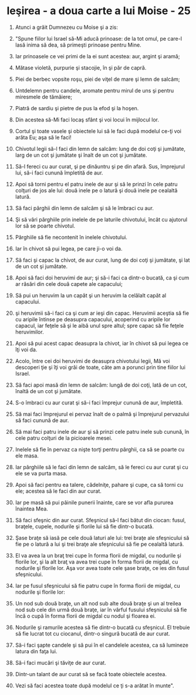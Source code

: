# Ie&#351;irea - a doua carte a lui Moise - 25

1. Atunci a grăit Dumnezeu cu Moise şi a zis: 

2. "Spune fiilor lui Israel să-Mi aducă prinoase: de la tot omul, pe care-l lasă inima să dea, să primeşti prinoase pentru Mine. 

3. Iar prinoasele ce vei primi de la ei sunt acestea: aur, argint şi aramă; 

4. Mătase violetă, purpurie şi stacojie, în şi păr de capră. 

5. Piei de berbec vopsite roşu, piei de viţel de mare şi lemn de salcâm; 

6. Untdelemn pentru candele, aromate pentru mirul de uns şi pentru miresmele de tămâiere; 

7. Piatră de sardiu şi pietre de pus la efod şi la hoşen. 

8. Din acestea să-Mi faci locaş sfânt şi voi locui în mijlocul lor. 

9. Cortul şi toate vasele şi obiectele lui să le faci după modelul ce-ţi voi arăta Eu; aşa să le faci! 

10. Chivotul legii să-l faci din lemn de salcâm: lung de doi coţi şi jumătate, larg de un cot şi jumătate şi înalt de un cot şi jumătate. 

11. Să-l fereci cu aur curat, şi pe dinăuntru şi pe din afară. Sus, împrejurul lui, să-i faci cunună împletită de aur. 

12. Apoi să torni pentru el patru inele de aur şi să le prinzi în cele patru colţuri de jos ale lui: două inele pe o latură şi două inele pe cealaltă latură. 

13. Să faci pârghii din lemn de salcâm şi să le îmbraci cu aur. 

14. Şi să vâri pârghiile prin inelele de pe laturile chivotului, încât cu ajutorul lor să se poarte chivotul. 

15. Pârghiile să fie necontenit în inelele chivotului. 

16. Iar în chivot să pui legea, pe care ji-o voi da. 

17. Să faci şi capac la chivot, de aur curat, lung de doi coţi şi jumătate, şi lat de un cot şi jumătate. 

18. Apoi să faci doi heruvimi de aur; şi să-i faci ca dintr-o bucată, ca şi cum ar răsări din cele două capete ale capacului; 

19. Să pui un heruvim la un capăt şi un heruvim la celălalt capăt al capacului. 

20. şi heruvimii să-i faci ca şi cum ar ieşi din capac. Heruvimii aceştia să fie cu aripile întinse pe deasupra capacului, acoperind cu aripile lor capacul, iar feţele să şi le aibă unul spre altul; spre capac să fie feţele heruvimilor. 

21. Apoi să pui acest capac deasupra la chivot, iar în chivot să pui legea ce îţi voi da. 

22. Acolo, între cei doi heruvimi de deasupra chivotului legii, Mă voi descoperi ţie şi îţi voi grăi de toate, câte am a porunci prin tine fiilor lui Israel. 

23. Să faci apoi masă din lemn de salcâm: lungă de doi coţi, lată de un cot, înaltă de un cot şi jumătate. 

24. S-o îmbraci cu aur curat şi să-i faci împrejur cunună de aur, împletită. 

25. Să mai faci împrejurul ei pervaz înalt de o palmă şi împrejurul pervazului să faci cunună de aur. 

26. Să mai faci patru inele de aur şi să prinzi cele patru inele sub cunună, în cele patru colţuri de la picioarele mesei. 

27. Inelele să fie în pervaz ca nişte torţi pentru pârghii, ca să se poarte cu ele masa. 

28. Iar pârghiile să le faci din lemn de salcâm, să le fereci cu aur curat şi cu ele se va purta masa. 

29. Apoi să faci pentru ea talere, cădelniţe, pahare şi cupe, ca să torni cu ele; acestea să le faci din aur curat. 

30. Iar pe masă să pui pâinile punerii înainte, care se vor afla pururea înaintea Mea. 

31. Să faci sfeşnic din aur curat. Sfeşnicul să-l faci bătut din ciocan: fusul, braţele, cupele, nodurile şi florile lui să fie dintr-o bucată. 

32. Şase braţe să iasă pe cele două laturi ale lui: trei braţe ale sfeşnicului să fie pe o latură a lui şi trei braţe ale sfeşnicului să fie pe cealaltă latură. 

33. El va avea la un braţ trei cupe în forma florii de migdal, cu nodurile şi florile lor, şi la alt braţ va avea trei cupe în forma florii de migdal, cu nodurile şi florile lor. Aşa vor avea toate cele şase braţe, ce ies din fusul sfeşnicului. 

34. Iar pe fusul sfeşnicului să fie patru cupe în forma florii de migdal, cu nodurile şi florile lor: 

35. Un nod sub două braţe, un alt nod sub alte două braţe şi un al treilea nod sub cele din urmă două braţe, iar în vârful fusului sfeşnicului să fie încă o cupă în forma florii de migdal cu nodul şi floarea ei. 

36. Nodurile şi ramurile acestea să fie dintr-o bucată cu sfeşnicul. El trebuie să fie lucrat tot cu ciocanul, dintr-o singură bucată de aur curat. 

37. Să-i faci şapte candele şi să pui în el candelele acestea, ca să lumineze latura din faţa lui. 

38. Să-i faci mucări şi tăviţe de aur curat. 

39. Dintr-un talant de aur curat să se facă toate obiectele acestea. 

40. Vezi să faci acestea toate după modelul ce ţi s-a arătat în munte". 

